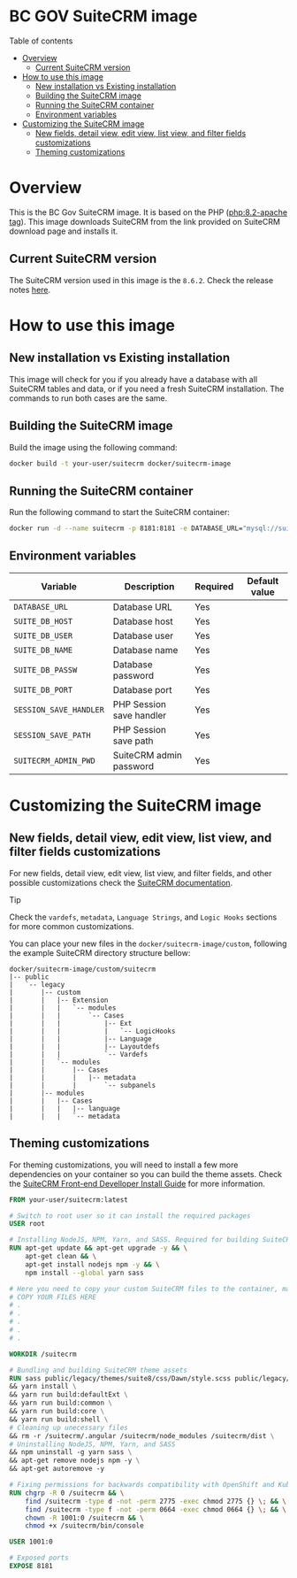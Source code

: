 <h1>BC GOV SuiteCRM image</h1>

Table of contents
- [Overview](#overview)
  - [Current SuiteCRM version](#current-suitecrm-version)
- [How to use this image](#how-to-use-this-image)
  - [New installation vs Existing installation](#new-installation-vs-existing-installation)
  - [Building the SuiteCRM image](#building-the-suitecrm-image)
  - [Running the SuiteCRM container](#running-the-suitecrm-container)
  - [Environment variables](#environment-variables)
- [Customizing the SuiteCRM image](#customizing-the-suitecrm-image)
  - [New fields, detail view, edit view, list view, and filter fields customizations](#new-fields-detail-view-edit-view-list-view-and-filter-fields-customizations)
  - [Theming customizations](#theming-customizations)

# Overview

This is the BC Gov SuiteCRM image. It is based on the PHP ([php:8.2-apache tag](https://hub.docker.com/layers/library/php/8.2-apache/images/sha256-0c1704377ed2b15db9fadefe3720ecb8261f13fb526983500ff8e41c91aef476?context=explore)). This image downloads SuiteCRM from the link provided on SuiteCRM download page and installs it.

## Current SuiteCRM version

The SuiteCRM version used in this image is the `8.6.2`. Check the release notes [here](https://docs.suitecrm.com/8.x/admin/releases/8.6/).

# How to use this image

## New installation vs Existing installation

This image will check for you if you already have a database with all SuiteCRM tables and data, or if you need a fresh SuiteCRM installation. The commands to run both cases are the same.

## Building the SuiteCRM image

Build the image using the following command:

```bash
docker build -t your-user/suitecrm docker/suitecrm-image
```
## Running the SuiteCRM container

Run the following command to start the SuiteCRM container:

```bash
docker run -d --name suitecrm -p 8181:8181 -e DATABASE_URL="mysql://suitecrm:suitecrm@localhost:3306/suitecrm" -e SUITE_DB_HOST="localhost" -e SUITE_DB_USER="suitecrm" -e SUITE_DB_NAME="suitecrm" -e SUITE_DB_PASSW="suitecrm" -e SUITE_DB_PORT=3306 -e SESSION_SAVE_HANDLER="files" -e SESSION_SAVE_PATH="/tmp" -e SUITECRM_ADMIN_PWD="admin" your-user/suitecrm
```
## Environment variables

| Variable | Description | Required | Default value |
|----------|-------------|----------|---------------|
| `DATABASE_URL` | Database URL | Yes | |
| `SUITE_DB_HOST` | Database host | Yes | |
| `SUITE_DB_USER` | Database user | Yes | |
| `SUITE_DB_NAME` | Database name | Yes | |
| `SUITE_DB_PASSW` | Database password | Yes | |
| `SUITE_DB_PORT` | Database port | Yes | |
| `SESSION_SAVE_HANDLER` | PHP Session save handler | Yes | |
| `SESSION_SAVE_PATH` | PHP Session save path | Yes | |
| `SUITECRM_ADMIN_PWD` | SuiteCRM admin password | Yes | |

# Customizing the SuiteCRM image

## New fields, detail view, edit view, list view, and filter fields customizations

For new fields, detail view, edit view, list view, and filter fields, and other possible customizations check the [SuiteCRM documentation](https://docs.suitecrm.com/developer).

> [!TIP]
>
> Check the `vardefs`, `metadata`, `Language Strings`, and `Logic Hooks` sections for more common customizations.

You can place your new files in the `docker/suitecrm-image/custom`, following the example SuiteCRM directory structure bellow:

```
docker/suitecrm-image/custom/suitecrm
|-- public
|   `-- legacy
|       |-- custom
|       |   |-- Extension
|       |   |   `-- modules
|       |   |       `-- Cases
|       |   |           |-- Ext
|       |   |           |   `-- LogicHooks
|       |   |           |-- Language
|       |   |           |-- Layoutdefs
|       |   |           `-- Vardefs
|       |   `-- modules
|       |       |-- Cases
|       |       |   |-- metadata
|       |       |       `-- subpanels
|       |-- modules
|       |   |-- Cases
|       |   |   |-- language
|       |   |   `-- metadata
```
## Theming customizations

For theming customizations, you will need to install a few more dependencies on your container so you can build the theme assets. Check the [SuiteCRM Front-end Develloper Install Guide](https://docs.suitecrm.com/8.x/developer/installation-guide/front-end-installation-guide/) for more information.

```Dockerfile
FROM your-user/suitecrm:latest

# Switch to root user so it can install the required packages
USER root

# Installing NodeJS, NPM, Yarn, and SASS. Required for building SuiteCRM theme assets
RUN apt-get update && apt-get upgrade -y && \
    apt-get clean && \
    apt-get install nodejs npm -y && \
    npm install --global yarn sass

# Here you need to copy your custom SuiteCRM files to the container, matching the structure of the SuiteCRM directory
# COPY YOUR FILES HERE
# .
# .
# .
# .
# .

WORKDIR /suitecrm

# Bundling and building SuiteCRM theme assets
RUN sass public/legacy/themes/suite8/css/Dawn/style.scss public/legacy/themes/suite8/css/Dawn/style.css --style compressed \ 
&& yarn install \
&& yarn run build:defaultExt \
&& yarn run build:common \
&& yarn run build:core \
&& yarn run build:shell \
# Cleaning up unecessary files
&& rm -r /suitecrm/.angular /suitecrm/node_modules /suitecrm/dist \
# Uninstalling NodeJS, NPM, Yarn, and SASS
&& npm uninstall -g yarn sass \
&& apt-get remove nodejs npm -y \
&& apt-get autoremove -y

# Fixing permissions for backwards compatibility with OpenShift and Kubernetes
RUN chgrp -R 0 /suitecrm && \
    find /suitecrm -type d -not -perm 2775 -exec chmod 2775 {} \; && \
    find /suitecrm -type f -not -perm 0664 -exec chmod 0664 {} \; && \
    chown -R 1001:0 /suitecrm && \
    chmod +x /suitecrm/bin/console

USER 1001:0

# Exposed ports
EXPOSE 8181
```